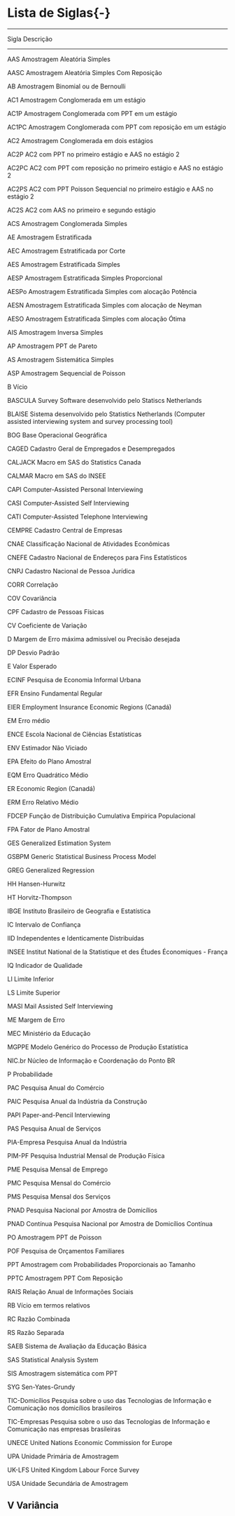 # Lista de Siglas{-} 


-----------
Sigla            Descrição
---------------- -----------------------------------------------------------
AAS              Amostragem Aleatória Simples 

AASC             Amostragem Aleatória Simples Com Reposição

AB               Amostragem Binomial ou de Bernoulli 

AC1              Amostragem Conglomerada em um estágio 

AC1P             Amostragem Conglomerada com PPT em um estágio

AC1PC            Amostragem Conglomerada com PPT com reposição em um estágio

AC2              Amostragem Conglomerada em dois estágios

AC2P             AC2 com PPT no primeiro estágio e AAS no estágio 2

AC2PC            AC2 com PPT com reposição no primeiro estágio e AAS no estágio 2

AC2PS             AC2 com PPT Poisson Sequencial no primeiro estágio e AAS no estágio 2 

AC2S              AC2 com AAS no primeiro e segundo estágio 

ACS               Amostragem Conglomerada Simples 

AE                Amostragem Estratificada 

AEC               Amostragem Estratificada por Corte

AES               Amostragem Estratificada Simples

AESP              Amostragem Estratificada Simples Proporcional 

AESPo             Amostragem Estratificada Simples com alocação Potência

AESN              Amostragem Estratificada Simples com alocação de Neyman 

AESO              Amostragem Estratificada Simples com alocação Ótima 

AIS               Amostragem Inversa Simples 

AP                Amostragem PPT de Pareto 

AS                Amostragem Sistemática Simples

ASP               Amostragem Sequencial de Poisson 

B                 Vício 

BASCULA           Survey Software desenvolvido pelo Statiscs Netherlands 

BLAISE            Sistema desenvolvido pelo Statistics Netherlands (Computer assisted interviewing system and survey processing tool) 

BOG               Base Operacional Geográfica 

CAGED             Cadastro Geral de Empregados e Desempregados

CALJACK           Macro em SAS do Statistics Canada 

CALMAR            Macro em SAS do INSEE

CAPI              Computer-Assisted Personal Interviewing 

CASI              Computer-Assisted Self Interviewing

CATI              Computer-Assisted Telephone Interviewing

CEMPRE            Cadastro Central de Empresas 

CNAE              Classificação Nacional de Atividades Econômicas 

CNEFE             Cadastro Nacional de Endereços para Fins Estatísticos 

CNPJ              Cadastro Nacional de Pessoa Jurídica

CORR              Correlação

COV               Covariância 

CPF               Cadastro de Pessoas Físicas

CV                Coeficiente de Variação

D                 Margem de Erro máxima admissível ou Precisão desejada

DP                Desvio Padrão

E                 Valor Esperado 

ECINF             Pesquisa de Economia Informal Urbana 

EFR               Ensino Fundamental Regular 

EIER              Employment Insurance Economic Regions (Canadá)

EM                Erro médio 

ENCE              Escola Nacional de Ciências Estatísticas

ENV               Estimador Não Viciado 

EPA               Efeito do Plano Amostral

EQM               Erro Quadrático Médio 

ER                Economic Region (Canadá)

ERM               Erro Relativo Médio  

FDCEP             Função de Distribuição Cumulativa Empírica Populacional 

FPA               Fator de Plano Amostral

GES               Generalized Estimation System

GSBPM             Generic Statistical Business Process Model 

GREG              Generalized Regression

HH                Hansen-Hurwitz 

HT                Horvitz-Thompson

IBGE              Instituto Brasileiro de Geografia e Estatística

IC                Intervalo de Confiança

IID               Independentes e Identicamente Distribuídas 

INSEE             Institut National de la Statistique et des Études Économiques - França

IQ                Indicador de Qualidade

LI                Limite Inferior 

LS                Limite Superior

MASI              Mail Assisted Self Interviewing

ME                Margem de Erro

MEC               Ministério da Educação

MGPPE             Modelo Genérico do Processo de Produção Estatística 

NIC.br            Núcleo de Informação e Coordenação do Ponto BR

P                 Probabilidade

PAC               Pesquisa Anual do Comércio

PAIC              Pesquisa Anual da Indústria da Construção 

PAPI              Paper-and-Pencil Interviewing 

PAS               Pesquisa Anual de Serviços 

PIA-Empresa       Pesquisa Anual da Indústria 

PIM-PF            Pesquisa Industrial Mensal de Produção Física 

PME               Pesquisa Mensal de Emprego  

PMC               Pesquisa Mensal do Comércio 

PMS               Pesquisa Mensal dos Serviços 

PNAD              Pesquisa Nacional por Amostra de Domicílios

PNAD Contínua     Pesquisa Nacional por Amostra de Domicílios Contínua 

PO                Amostragem PPT de Poisson

POF               Pesquisa de Orçamentos Familiares

PPT               Amostragem com Probabilidades Proporcionais ao Tamanho

PPTC              Amostragem PPT Com Reposição

RAIS              Relação Anual de Informações Sociais 

RB                Vício em termos relativos

RC                Razão Combinada

RS                Razão Separada

SAEB              Sistema de Avaliação da Educação Básica 

SAS               Statistical Analysis System

SIS               Amostragem sistemática com PPT 

SYG               Sen-Yates-Grundy 

TIC-Domicílios    Pesquisa sobre o uso das Tecnologias de Informação e Comunicação nos domicílios brasileiros

TIC-Empresas      Pesquisa sobre o uso das Tecnologias de Informação e Comunicação nas empresas brasileiras 

UNECE             United Nations Economic Commission for Europe 

UPA               Unidade Primária de Amostragem 

UK-LFS            United Kingdom Labour Force Survey 

USA               Unidade Secundária de Amostragem

V                 Variância 
-----------------------------------------------------------------------------------------------------------









